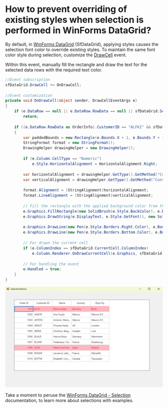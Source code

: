 # How to prevent overriding of existing styles when selection is performed in WinForms DataGrid?

By default, in [WinForms DataGrid](https://www.syncfusion.com/winforms-ui-controls/datagrid) (SfDataGrid),  applying styles causes the selection font color to override existing styles. To maintain the same font color style during selection, customize the [DrawCell](https://help.syncfusion.com/cr/windowsforms/Syncfusion.WinForms.DataGrid.SfDataGrid.html#Syncfusion_WinForms_DataGrid_SfDataGrid_DrawCell) event.

Within this event, manually fill the rectangle and draw the text for the selected data rows with the required text color.

 ```csharp
 //Event subscription
 sfDataGrid.DrawCell += OnDrawCell;       

 //Event customization
 private void OnDrawCell(object sender, DrawCellEventArgs e)
 {
     if (e.DataRow == null || e.DataRow.RowData == null || sfDataGrid.SelectedItems == null || sfDataGrid.SelectedItems.Count < 0 || sfDataGrid.CurrentCell == null)
         return;

     if ((e.DataRow.RowData as OrderInfo).CustomerID == "ALFKI" && sfDataGrid.SelectedItems.OfType<OrderInfo>().Select(item => item.CustomerID).Contains("ALFKI"))
     {
         var paddedBounds = new Rectangle(e.Bounds.X + 1, e.Bounds.Y + 1, e.Bounds.Width - 2, e.Bounds.Height - 2);
         StringFormat format = new StringFormat();
         DrawingHelper drawingHelper = new DrawingHelper();

         if (e.Column.CellType == "Numeric")
             e.Style.HorizontalAlignment = HorizontalAlignment.Right;

         var horizontalAlignment = drawingHelper.GetType().GetMethod("ConvertToStringAlignment", BindingFlags.NonPublic | BindingFlags.Static, Type.DefaultBinder, new Type[] { typeof(HorizontalAlignment) }, new ParameterModifier[] { }).Invoke(drawingHelper, new object[] { e.Style.HorizontalAlignment });
         var verticalAlignment = drawingHelper.GetType().GetMethod("ConvertToStringAlignment", BindingFlags.NonPublic | BindingFlags.Static, Type.DefaultBinder, new Type[] { typeof(VerticalAlignment) }, new ParameterModifier[] { }).Invoke(drawingHelper, new object[] { e.Style.VerticalAlignment });

         format.Alignment = (StringAlignment)horizontalAlignment;
         format.LineAlignment = (StringAlignment)verticalAlignment;

         // Fill the rectangle with the applied background color from the row style, and draw the string with the applied text color.
         e.Graphics.FillRectangle(new SolidBrush(e.Style.BackColor), e.Bounds);
         e.Graphics.DrawString(e.DisplayText, e.Style.GetFont(), new SolidBrush(e.Style.TextColor), paddedBounds, format);

         e.Graphics.DrawLine(new Pen(e.Style.Borders.Right.Color), e.Bounds.Right - 1, e.Bounds.Top, e.Bounds.Right - 1, e.Bounds.Bottom);
         e.Graphics.DrawLine(new Pen(e.Style.Borders.Bottom.Color), e.Bounds.Left, e.Bounds.Bottom - 1, e.Bounds.Right, e.Bounds.Bottom - 1);

         // For drawn the current cell
         if (e.ColumnIndex == sfDataGrid.CurrentCell.ColumnIndex)
             e.Column.Renderer.OnDrawCurrentCell(e.Graphics, sfDataGrid, new RowColumnIndex(sfDataGrid.CurrentCell.RowIndex, sfDataGrid.CurrentCell.ColumnIndex));

         // For handling the event
         e.Handled = true;
     }
 }
 ```
![Overriding SelectionStyle](OverridingSelectionStyle.png)

Take a moment to peruse the [WinForms DataGrid - Selection](https://help.syncfusion.com/windowsforms/datagrid/selection) documentation, to learn more about selections with examples.